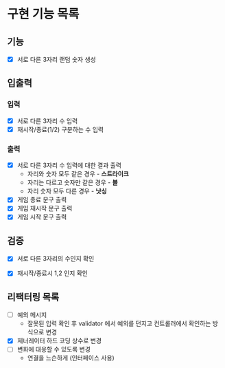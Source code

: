# 구현 기능 목록

## 기능
* [x] 서로 다른 3자리 랜덤 숫자 생성

## 입출력

### 입력
* [x] 서로 다른 3자리 수 입력
* [x] 재시작/종료(1/2) 구분하는 수 입력

### 출력
* [x] 서로 다른 3자리 수 입력에 대한 결과 출력
  * 자리와 숫자 모두 같은 경우 - **스트라이크**
  * 자리는 다르고 숫자만 같은 경우 - **볼**
  * 자리 숫자 모두 다른 경우 - **낫싱**
* [x] 게임 종료 문구 출력
* [x] 게임 재시작 문구 출력
* [x] 게임 시작 문구 출력

## 검증
* [x] 서로 다른 3자리의 수인지 확인
* [x] 재시작/종료시 1,2 인지 확인


## 리팩터링 목록 

* [ ] 예외 메시지
  * 잘못된 입력 확인 후 validator 에서 예외를 던지고 컨트롤러에서 확인하는 방식으로 변경
* [x] 제너레이터 하드 코딩 상수로 변경
* [ ] 변화에 대응할 수 있도록 변경
  * 연결을 느슨하게 (인터페이스 사용)